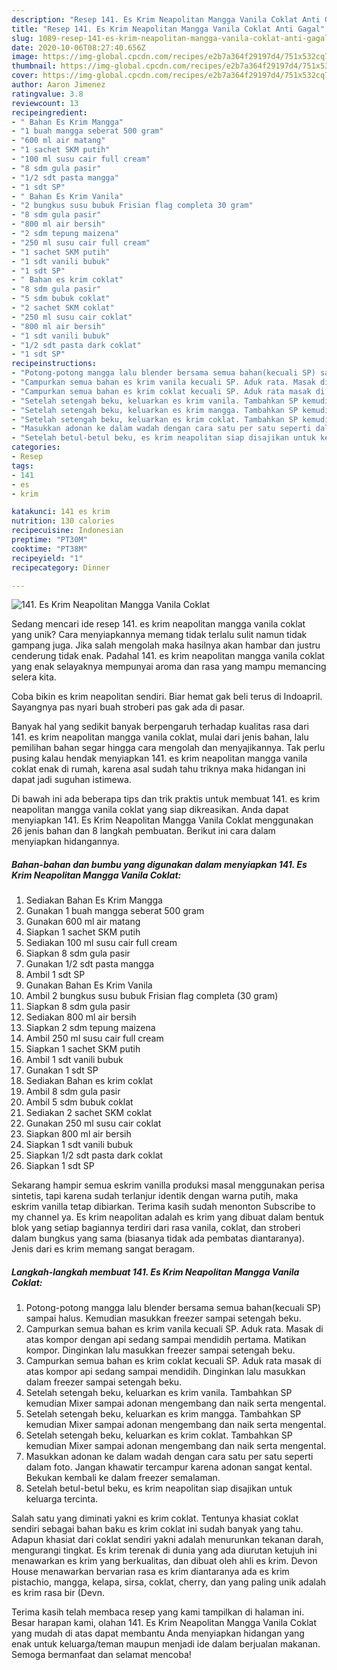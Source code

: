 ```yaml
---
description: "Resep 141. Es Krim Neapolitan Mangga Vanila Coklat Anti Gagal"
title: "Resep 141. Es Krim Neapolitan Mangga Vanila Coklat Anti Gagal"
slug: 1089-resep-141-es-krim-neapolitan-mangga-vanila-coklat-anti-gagal
date: 2020-10-06T08:27:40.656Z
image: https://img-global.cpcdn.com/recipes/e2b7a364f29197d4/751x532cq70/141-es-krim-neapolitan-mangga-vanila-coklat-foto-resep-utama.jpg
thumbnail: https://img-global.cpcdn.com/recipes/e2b7a364f29197d4/751x532cq70/141-es-krim-neapolitan-mangga-vanila-coklat-foto-resep-utama.jpg
cover: https://img-global.cpcdn.com/recipes/e2b7a364f29197d4/751x532cq70/141-es-krim-neapolitan-mangga-vanila-coklat-foto-resep-utama.jpg
author: Aaron Jimenez
ratingvalue: 3.8
reviewcount: 13
recipeingredient:
- " Bahan Es Krim Mangga"
- "1 buah mangga seberat 500 gram"
- "600 ml air matang"
- "1 sachet SKM putih"
- "100 ml susu cair full cream"
- "8 sdm gula pasir"
- "1/2 sdt pasta mangga"
- "1 sdt SP"
- " Bahan Es Krim Vanila"
- "2 bungkus susu bubuk Frisian flag completa 30 gram"
- "8 sdm gula pasir"
- "800 ml air bersih"
- "2 sdm tepung maizena"
- "250 ml susu cair full cream"
- "1 sachet SKM putih"
- "1 sdt vanili bubuk"
- "1 sdt SP"
- " Bahan es krim coklat"
- "8 sdm gula pasir"
- "5 sdm bubuk coklat"
- "2 sachet SKM coklat"
- "250 ml susu cair coklat"
- "800 ml air bersih"
- "1 sdt vanili bubuk"
- "1/2 sdt pasta dark coklat"
- "1 sdt SP"
recipeinstructions:
- "Potong-potong mangga lalu blender bersama semua bahan(kecuali SP) sampai halus. Kemudian masukkan freezer sampai setengah beku."
- "Campurkan semua bahan es krim vanila kecuali SP. Aduk rata. Masak di atas kompor dengan api sedang sampai mendidih pertama. Matikan kompor. Dinginkan lalu masukkan freezer sampai setengah beku."
- "Campurkan semua bahan es krim coklat kecuali SP. Aduk rata masak di atas kompor api sedang sampai mendidih. Dinginkan lalu masukkan dalam freezer sampai setengah beku."
- "Setelah setengah beku, keluarkan es krim vanila. Tambahkan SP kemudian Mixer sampai adonan mengembang dan naik serta mengental."
- "Setelah setengah beku, keluarkan es krim mangga. Tambahkan SP kemudian Mixer sampai adonan mengembang dan naik serta mengental."
- "Setelah setengah beku, keluarkan es krim coklat. Tambahkan SP kemudian Mixer sampai adonan mengembang dan naik serta mengental."
- "Masukkan adonan ke dalam wadah dengan cara satu per satu seperti dalam foto. Jangan khawatir tercampur karena adonan sangat kental. Bekukan kembali ke dalam freezer semalaman."
- "Setelah betul-betul beku, es krim neapolitan siap disajikan untuk keluarga tercinta."
categories:
- Resep
tags:
- 141
- es
- krim

katakunci: 141 es krim 
nutrition: 130 calories
recipecuisine: Indonesian
preptime: "PT30M"
cooktime: "PT38M"
recipeyield: "1"
recipecategory: Dinner

---
```



![141. Es Krim Neapolitan Mangga Vanila Coklat](https://img-global.cpcdn.com/recipes/e2b7a364f29197d4/751x532cq70/141-es-krim-neapolitan-mangga-vanila-coklat-foto-resep-utama.jpg)

Sedang mencari ide resep 141. es krim neapolitan mangga vanila coklat yang unik? Cara menyiapkannya memang tidak terlalu sulit namun tidak gampang juga. Jika salah mengolah maka hasilnya akan hambar dan justru cenderung tidak enak. Padahal 141. es krim neapolitan mangga vanila coklat yang enak selayaknya mempunyai aroma dan rasa yang mampu memancing selera kita.

Coba bikin es krim neapolitan sendiri. Biar hemat gak beli terus di Indoapril. Sayangnya pas nyari buah stroberi pas gak ada di pasar.

Banyak hal yang sedikit banyak berpengaruh terhadap kualitas rasa dari 141. es krim neapolitan mangga vanila coklat, mulai dari jenis bahan, lalu pemilihan bahan segar hingga cara mengolah dan menyajikannya. Tak perlu pusing kalau hendak menyiapkan 141. es krim neapolitan mangga vanila coklat enak di rumah, karena asal sudah tahu triknya maka hidangan ini dapat jadi suguhan istimewa.


Di bawah ini ada beberapa tips dan trik praktis untuk membuat 141. es krim neapolitan mangga vanila coklat yang siap dikreasikan. Anda dapat menyiapkan 141. Es Krim Neapolitan Mangga Vanila Coklat menggunakan 26 jenis bahan dan 8 langkah pembuatan. Berikut ini cara dalam menyiapkan hidangannya.

<!--inarticleads1-->

##### Bahan-bahan dan bumbu yang digunakan dalam menyiapkan 141. Es Krim Neapolitan Mangga Vanila Coklat:

1. Sediakan  Bahan Es Krim Mangga
1. Gunakan 1 buah mangga seberat 500 gram
1. Gunakan 600 ml air matang
1. Siapkan 1 sachet SKM putih
1. Sediakan 100 ml susu cair full cream
1. Siapkan 8 sdm gula pasir
1. Gunakan 1/2 sdt pasta mangga
1. Ambil 1 sdt SP
1. Gunakan  Bahan Es Krim Vanila
1. Ambil 2 bungkus susu bubuk Frisian flag completa (30 gram)
1. Siapkan 8 sdm gula pasir
1. Sediakan 800 ml air bersih
1. Siapkan 2 sdm tepung maizena
1. Ambil 250 ml susu cair full cream
1. Siapkan 1 sachet SKM putih
1. Ambil 1 sdt vanili bubuk
1. Gunakan 1 sdt SP
1. Sediakan  Bahan es krim coklat
1. Ambil 8 sdm gula pasir
1. Ambil 5 sdm bubuk coklat
1. Sediakan 2 sachet SKM coklat
1. Gunakan 250 ml susu cair coklat
1. Siapkan 800 ml air bersih
1. Siapkan 1 sdt vanili bubuk
1. Siapkan 1/2 sdt pasta dark coklat
1. Siapkan 1 sdt SP


Sekarang hampir semua eskrim vanilla produksi masal menggunakan perisa sintetis, tapi karena sudah terlanjur identik dengan warna putih, maka eskrim vanilla tetap dibiarkan. Terima kasih sudah menonton Subscribe to my channel ya. Es krim neapolitan adalah es krim yang dibuat dalam bentuk blok yang setiap bagiannya terdiri dari rasa vanila, coklat, dan stroberi dalam bungkus yang sama (biasanya tidak ada pembatas diantaranya). Jenis dari es krim memang sangat beragam. 

<!--inarticleads2-->

##### Langkah-langkah membuat 141. Es Krim Neapolitan Mangga Vanila Coklat:

1. Potong-potong mangga lalu blender bersama semua bahan(kecuali SP) sampai halus. Kemudian masukkan freezer sampai setengah beku.
1. Campurkan semua bahan es krim vanila kecuali SP. Aduk rata. Masak di atas kompor dengan api sedang sampai mendidih pertama. Matikan kompor. Dinginkan lalu masukkan freezer sampai setengah beku.
1. Campurkan semua bahan es krim coklat kecuali SP. Aduk rata masak di atas kompor api sedang sampai mendidih. Dinginkan lalu masukkan dalam freezer sampai setengah beku.
1. Setelah setengah beku, keluarkan es krim vanila. Tambahkan SP kemudian Mixer sampai adonan mengembang dan naik serta mengental.
1. Setelah setengah beku, keluarkan es krim mangga. Tambahkan SP kemudian Mixer sampai adonan mengembang dan naik serta mengental.
1. Setelah setengah beku, keluarkan es krim coklat. Tambahkan SP kemudian Mixer sampai adonan mengembang dan naik serta mengental.
1. Masukkan adonan ke dalam wadah dengan cara satu per satu seperti dalam foto. Jangan khawatir tercampur karena adonan sangat kental. Bekukan kembali ke dalam freezer semalaman.
1. Setelah betul-betul beku, es krim neapolitan siap disajikan untuk keluarga tercinta.


Salah satu yang diminati yakni es krim coklat. Tentunya khasiat coklat sendiri sebagai bahan baku es krim coklat ini sudah banyak yang tahu. Adapun khasiat dari coklat sendiri yakni adalah menurunkan tekanan darah, mengurangi tingkat. Es krim terenak di dunia yang ada diurutan ketujuh ini menawarkan es krim yang berkualitas, dan dibuat oleh ahli es krim. Devon House menawarkan bervarian rasa es krim diantaranya ada es krim pistachio, mangga, kelapa, sirsa, coklat, cherry, dan yang paling unik adalah es krim rasa bir (Devn. 

Terima kasih telah membaca resep yang kami tampilkan di halaman ini. Besar harapan kami, olahan 141. Es Krim Neapolitan Mangga Vanila Coklat yang mudah di atas dapat membantu Anda menyiapkan hidangan yang enak untuk keluarga/teman maupun menjadi ide dalam berjualan makanan. Semoga bermanfaat dan selamat mencoba!
